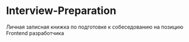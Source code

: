 # Interview-Preparation
Личная записная книжка по подготовке к собеседованию на позицию Frontend разработчика
